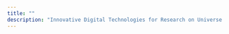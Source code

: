 ```yaml
---
title: ""
description: "Innovative Digital Technologies for Research on Universe and Matter"
---
```


